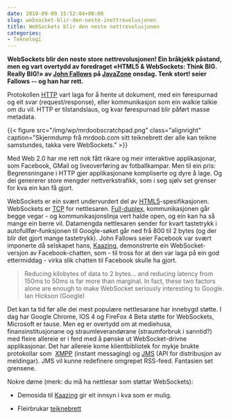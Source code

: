 ```yaml
---
date: 2010-09-09 15:52:04+00:00
slug: websocket-blir-den-neste-inettrevolusjonen
title: WebSockets blir den neste nettrevolusjonen
categories:
- Teknologi
---
```

**WebSockets blir den neste store nettrevolusjonen! Ein bråkjekk påstand, men eg vart overtydd av foredraget «HTML5 & WebSockets: Think BIG.  Really BIG!»  av [John Fallows](http://johnfallows.sys-con.com/) på [JavaZone](http://javazone.no) onsdag. Tenk stort! seier Fallows -- og han har rett.**

<!--more-->


Protokollen [HTTP](http://en.wikipedia.org/wiki/HTTP) vart laga for å hente ut dokument, med ein førespurnad og eit svar (request/response), eller kommunikasjon som ein walkie talkie om du vil. HTTP er tilstandslaus, og kvar førespurnad blir påført masse metadata. 

{{< figure src="/img/wp/mrdoobscratchpad.png" class="alignright" caption="Skjermdump frå mrdoob.com sitt teiknebrett der alle kan teikne samstundes, takka vere WebSockets." >}}

Med Web 2.0 har me rett nok fått rikare og meir interaktive applikasjonar, som Facebook, GMail og liveoverføring av fotballkampar. Men til ein pris: Begrensningane i HTTP gjer applikasjonane kompliserte og dyre å lage. Og dei genererer store mengder nettverkstrafikk, som i seg sjølv set grenser for kva ein kan få gjort.


WebSockets er ein svært undervurdert del av [HTML5](http://dev.w3.org/html5/spec/Overview.html)-spesifikasjonen. WebSockets er [TCP](http://www.igvita.com/2009/12/22/ruby-websockets-tcp-for-the-browser/) for nettlesaren. [Full-duplex](http://en.wikipedia.org/wiki/Duplex_%28telecommunications%29#Full-duplex), kommunikasjonen går begge vegar - og kommunikasjonslinja vert halde open, og ein kan ha så mange ein berre vil. Datamengda nettlesaren sender for kvart tastetrykk i autofullfør-funksjonen til Google-søket går ned frå 800 til 2 bytes (og der blir det gjort mange tastetrykk). John Fallows seier Facebook var svært imponerte då selskapet hans, [Kaazing](http://kaazing.com/), demonstrerte ein WebSocket-versjon av Facebook-chatten, som - til tross for at den var laga på ein god ettermiddag - virka slik chatten til Facebook skulle ha gjort.


<blockquote>Reducing kilobytes of data to 2 bytes… and reducing latency from  150ms to 50ms is far more than marginal. In fact, these two factors  alone are enough to make WebSocket seriously interesting to Google.
Ian Hickson (Google)</blockquote>


Det kan ta tid før alle dei mest populære nettlesarane har innebygd støtte. I dag har Google Chrome, IOS 4 og FireFox 4 Beta støtte for WebSockets, Microsoft er tause. Men eg er overtydd om at mediehusa, finansinstitusjonane og straumleverandørane (straumforbruk i sanntid?) med fleire allereie er i ferd med å pønske ut WebSocket-drivne applikasjonar. Det har allereie kome klientbibliotek for mykje brukte protokollar som  [XMPP](http://en.wikipedia.org/wiki/Extensible_Messaging_and_Presence_Protocol) (instant messaging) og [JMS](http://en.wikipedia.org/wiki/Java_Message_Service) (API for distribusjon av meldingar). JMS vil kunne redefinere omgrepet RSS-feed. Fantasien set grensene.

Nokre døme (merk: du må ha nettlesar som støttar WebSockets):



	
  * Demosida til [Kaazing](http://kaazing.me/) gir eit innsyn i kva som er mulig.

	
  * Fleirbrukar [teiknebrett](http://mrdoob.com/projects/multiuserpad/)


